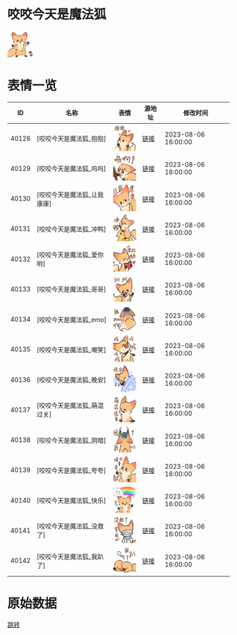 # 咬咬今天是魔法狐

<img src="./cover.png" height="60" alt="cover" />

# 表情一览

|ID|名称|表情|源地址|修改时间|
|----|----|----|----|----|
|40128|[咬咬今天是魔法狐_抱抱]|<img src="./pic/040128_%5B咬咬今天是魔法狐_抱抱%5D.png" height="60" alt="抱抱"/>|[链接](https://i0.hdslb.com/bfs/garb/fb6139b263feb839dc433ce23d2337b64a4c0540.png)|2023-08-06 16:00:00|
|40129|[咬咬今天是魔法狐_呜呜]|<img src="./pic/040129_%5B咬咬今天是魔法狐_呜呜%5D.png" height="60" alt="呜呜"/>|[链接](https://i0.hdslb.com/bfs/garb/a3565fd3165ba9cb61fbf59635e8f5074edaa878.png)|2023-08-06 16:00:00|
|40130|[咬咬今天是魔法狐_让我康康]|<img src="./pic/040130_%5B咬咬今天是魔法狐_让我康康%5D.png" height="60" alt="让我康康"/>|[链接](https://i0.hdslb.com/bfs/garb/6f7c32f884484f820bdcf35129fa68719d34ac3f.png)|2023-08-06 16:00:00|
|40131|[咬咬今天是魔法狐_冲鸭]|<img src="./pic/040131_%5B咬咬今天是魔法狐_冲鸭%5D.png" height="60" alt="冲鸭"/>|[链接](https://i0.hdslb.com/bfs/garb/2d1bc8506bba1339bd27917cebdc42a90a7c0bac.png)|2023-08-06 16:00:00|
|40132|[咬咬今天是魔法狐_爱你哟]|<img src="./pic/040132_%5B咬咬今天是魔法狐_爱你哟%5D.png" height="60" alt="爱你哟"/>|[链接](https://i0.hdslb.com/bfs/garb/a58e1260ce3ca3688d2fe98b37a8df78c0a1c74f.png)|2023-08-06 16:00:00|
|40133|[咬咬今天是魔法狐_哥哥]|<img src="./pic/040133_%5B咬咬今天是魔法狐_哥哥%5D.png" height="60" alt="哥哥"/>|[链接](https://i0.hdslb.com/bfs/garb/d4a7a4922485e43fabe176e83886e73a2cf2ef04.png)|2023-08-06 16:00:00|
|40134|[咬咬今天是魔法狐_emo]|<img src="./pic/040134_%5B咬咬今天是魔法狐_emo%5D.png" height="60" alt="emo"/>|[链接](https://i0.hdslb.com/bfs/garb/00c8a6fe1a017f34f9194c3efa2abb1b0c7fba43.png)|2023-08-06 16:00:00|
|40135|[咬咬今天是魔法狐_嘲笑]|<img src="./pic/040135_%5B咬咬今天是魔法狐_嘲笑%5D.png" height="60" alt="嘲笑"/>|[链接](https://i0.hdslb.com/bfs/garb/fd6c1193590418bbc1d93a51119c13f3bbec0a57.png)|2023-08-06 16:00:00|
|40136|[咬咬今天是魔法狐_晚安]|<img src="./pic/040136_%5B咬咬今天是魔法狐_晚安%5D.png" height="60" alt="晚安"/>|[链接](https://i0.hdslb.com/bfs/garb/df2d99407a9086b3d52dded9d829fab780a028df.png)|2023-08-06 16:00:00|
|40137|[咬咬今天是魔法狐_萌混过关]|<img src="./pic/040137_%5B咬咬今天是魔法狐_萌混过关%5D.png" height="60" alt="萌混过关"/>|[链接](https://i0.hdslb.com/bfs/garb/c3344c43375ed3e309196f1c01521f0b1e5358c0.png)|2023-08-06 16:00:00|
|40138|[咬咬今天是魔法狐_阴暗]|<img src="./pic/040138_%5B咬咬今天是魔法狐_阴暗%5D.png" height="60" alt="阴暗"/>|[链接](https://i0.hdslb.com/bfs/garb/f8e9fa5bbf71e7b1364088615ccd57e8b2deebf5.png)|2023-08-06 16:00:00|
|40139|[咬咬今天是魔法狐_夸夸]|<img src="./pic/040139_%5B咬咬今天是魔法狐_夸夸%5D.png" height="60" alt="夸夸"/>|[链接](https://i0.hdslb.com/bfs/garb/21e97ddda446ce080b57e4fc56ae1853f030b6db.png)|2023-08-06 16:00:00|
|40140|[咬咬今天是魔法狐_快乐]|<img src="./pic/040140_%5B咬咬今天是魔法狐_快乐%5D.png" height="60" alt="快乐"/>|[链接](https://i0.hdslb.com/bfs/garb/1a835ebf62d73a76cad1d5c2bdba7021f5b8c716.png)|2023-08-06 16:00:00|
|40141|[咬咬今天是魔法狐_没救了]|<img src="./pic/040141_%5B咬咬今天是魔法狐_没救了%5D.png" height="60" alt="没救了"/>|[链接](https://i0.hdslb.com/bfs/garb/a7e3dd53f19f628696157d692c7b2addc113f4e4.png)|2023-08-06 16:00:00|
|40142|[咬咬今天是魔法狐_我趴了]|<img src="./pic/040142_%5B咬咬今天是魔法狐_我趴了%5D.png" height="60" alt="我趴了"/>|[链接](https://i0.hdslb.com/bfs/garb/a47e7ef00a3e770b43803513f0d030c1ec1f3ebd.png)|2023-08-06 16:00:00|

# 原始数据

[跳转](./raw.json)

